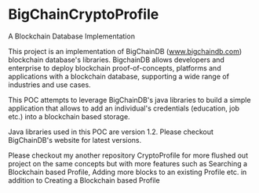 # BigChainCryptoProfile
A Blockchain Database Implementation

This project is an implementation of BigChainDB (www.bigchaindb.com) blockchain database's libraries. BigchainDB allows developers and enterprise to deploy blockchain proof-of-concepts, platforms and applications with a blockchain database, supporting a wide range of industries and use cases.

This POC attempts to leverage BigChainDB's java libraries to build a simple application that allows to add an individual's credentials (education, job etc.) into a blockchain based storage.

Java libraries used in this POC are version 1.2. Please checkout BigChainDB's website for latest versions.

Please checkout my another repository CryptoProfile for more flushed out project on the same concepts but with more features such as Searching a Blockchain based Profile, Adding more blocks to an existing Profile etc. in addition to Creating a Blockchain based Profile
